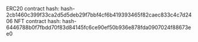 ERC20 contract hash:
hash-2cb1460c399f33ca2d5d5deb29f7bbf4cf6b419393465f82caec833c4c7d2406
NFT contract hash:
hash-6446788b0f7fbdd70f83d84145fc6ce90ef50b936e878fda0907024f88673ee0
